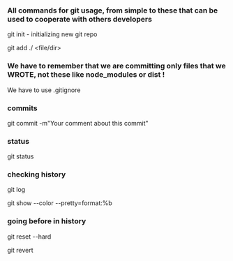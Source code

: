 ### All commands for git usage, from simple to these that can be used to cooperate with others developers

git init - initializing new git repo

git add ./ <file/dir>

### We have to remember that we are committing only files that we WROTE, not these like node_modules or dist !

We have to use .gitignore

### commits

git commit -m"Your comment about this commit"

### status

git status

### checking history

git log

git show --color --pretty=format:%b <hash commita>

### going before in history

git reset --hard <hash or tag of commit that we want to go>

git revert <hash or tag of commit that we want to go>


